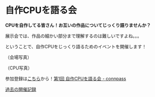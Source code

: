 # 自作CPUを語る会

**CPUを自作してる皆さん！お互いの作品についてじっくり語りませんか？**

展示会では、作品の細かい部分まで理解するのは難しいですよね。。。

ということで、自作CPUをじっくり語るためのイベントを開催します！

（会場写真）

（CPU写真）

参加登録は[こちら](https://connpass.com/event/278142/)から！[第1回 自作CPUを語る会 - connpass](https://connpass.com/event/278142/)

[過去の開催記録](archive/)

<!-- ## これまでの自作CPU会 -->
